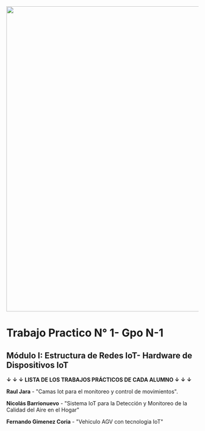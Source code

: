 <center><img src="../assets/caratula.jpg" width="800"></center>

# Trabajo Practico N° 1- Gpo N-1
## Módulo I: Estructura de Redes IoT- Hardware de Dispositivos IoT

**↓ ↓ ↓ LISTA DE LOS TRABAJOS PRÁCTICOS DE CADA ALUMNO ↓ ↓ ↓**  

**Raul Jara** - "Camas Iot para el monitoreo y control de movimientos".  

**Nicolás Barrionuevo** - "Sistema IoT para la Detección y Monitoreo de la Calidad del Aire en el Hogar"  

**Fernando Gimenez Coria** - "Vehiculo AGV con tecnologia IoT"